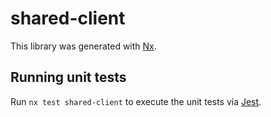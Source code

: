 # shared-client

This library was generated with [Nx](https://nx.dev).

## Running unit tests

Run `nx test shared-client` to execute the unit tests via [Jest](https://jestjs.io).
